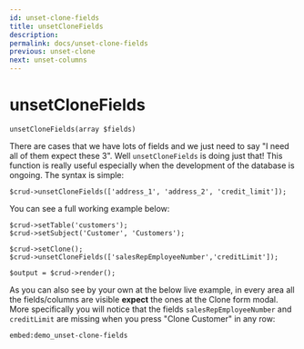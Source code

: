 ```yaml
---
id: unset-clone-fields
title: unsetCloneFields
description: 
permalink: docs/unset-clone-fields
previous: unset-clone
next: unset-columns
---
```


# unsetCloneFields


<pre><code class="language-php">unsetCloneFields(array $fields)</code></pre>
There are cases that we have lots of fields and we just need to say "I need all of them expect these 3". Well <code>unsetCloneFields</code> is doing just that! This function is really useful especially when the development of the database is ongoing. The syntax is simple:

<pre><code class="language-php">$crud->unsetCloneFields(['address_1', 'address_2', 'credit_limit']);</code></pre>

You can see a full working example below:

<pre><code class="language-php">$crud->setTable('customers');
$crud->setSubject('Customer', 'Customers');

$crud->setClone();
$crud->unsetCloneFields(['salesRepEmployeeNumber','creditLimit']);

$output = $crud->render();</code></pre>

As you can also see by your own at the below live example, in every area all the fields/columns are visible <strong>expect</strong> the ones at the Clone form modal. More specifically you will notice that the fields <code>salesRepEmployeeNumber</code> and <code>creditLimit</code> are missing when you press "Clone Customer" in any row:

`embed:demo_unset-clone-fields`